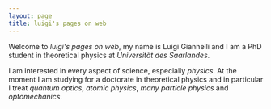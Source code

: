```yaml
---
layout: page
title: luigi's pages on web
---
```


<!-- <img src="./img/luigishapebg.png" alt="luigi" style="float:left;margin-right:20px" height="200" /> -->

Welcome to *luigi's pages on web*, my name is Luigi Giannelli and I am a PhD student in theoretical physics at  *Universität des Saarlandes*.

I am interested in every aspect of science, especially *physics*. At the moment I am studying for a doctorate in theoretical physics and in particular I treat *quantum optics*, *atomic physics*, *many particle physics* and *optomechanics*.
